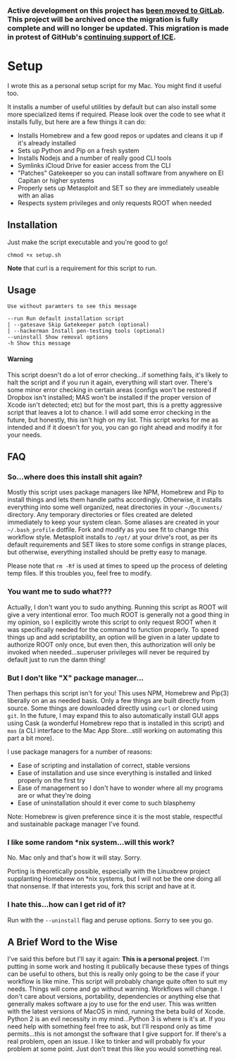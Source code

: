 ### Active development on this project has [been moved to GitLab](https://gitlab.com/scratchfive/Setup). This project will be archived once the migration is fully complete and will no longer be updated. This migration is made in protest of GitHub's [continuing support of ICE](https://www.theverge.com/2019/10/9/20906213/github-ice-microsoft-software-email-contract-immigration-nonprofit-donation).

# Setup

I wrote this as a personal setup script for my Mac. You might find it useful too.

It installs a number of useful utilities by default but can also install some more specialized items if required. Please look over the code to see what it installs fully, but here are a few things it can do: 

* Installs Homebrew and a few good repos or updates and cleans it up if it's already installed
* Sets up Python and Pip on a fresh system
* Installs Nodejs and a number of really good CLI tools
* Symlinks iCloud Drive for easier access from the CLI
* "Patches" Gatekeeper so you can install software from anywhere on El Capitan or higher systems
* Properly sets up Metasploit and SET so they are immediately useable with an alias
* Respects system privileges and only requests ROOT when needed

## Installation 

Just make the script executable and you're good to go!

```
chmod +x setup.sh
```

**Note** that curl is a requirement for this script to run. 

## Usage

```
Use without paramters to see this message

--run Run default installation script
| --gatesave Skip Gatekeeper patch (optional)
| --hackerman Install pen-testing tools (optional)
--uninstall Show removal options
-h Show this message
```

#### Warning

This script doesn't do a lot of error checking...if something fails, it's likely to halt the script and if you run it again, everything will start over. There's some minor error checking in certain areas (configs won't be restored if Dropbox isn't installed; MAS won't be installed if the proper version of Xcode isn't detected; etc) but for the most part, this is a pretty aggressive script that leaves a lot to chance. I will add some error checking in the future, but honestly, this isn't high on my list. This script works for me as intended and if it doesn't for you, you can go right ahead and modify it for your needs. 

## FAQ

### So...where does this install shit again?

Mostly this script uses package managers like NPM, Homebrew and Pip to install things and lets them handle paths accordingly. Otherwise, it installs everything into some well organized, neat directories in your `~/Documents/` directory. Any temporary directories or files created are deleted immediately to keep your system clean. Some aliases are created in your `~/.bash_profile` dotfile. Fork and modify as you see fit to change this workflow style. Metasploit installs to `/opt/` at your drive's root, as per its default requirements and SET likes to store some configs in strange places, but otherwise, everything installed should be pretty easy to manage. 

Please note that `rm -Rf` is used at times to speed up the process of deleting temp files. If this troubles you, feel free to modify.

### You want me to sudo what???

Actually, I don't want you to sudo anything. Running this script as ROOT will give a very intentional error. Too much ROOT is generally not a good thing in my opinion, so I explicitly wrote this script to only request ROOT when it was specifically needed for the command to function properly. To speed things up and add scriptability, an option will be given in a later update to authorize ROOT only once, but even then, this authorization will only be invoked when needed...superuser privileges will never be required by default just to run the damn thing!

### But I don't like "X" package manager...

Then perhaps this script isn't for you! This uses NPM, Homebrew and Pip(3) liberally on an as needed basis. Only a few things are built directly from source. Some things are downloaded directly using `curl` or cloned using `git`. In the future, I may expand this to also automatically install GUI apps using Cask (a wonderful Homebrew repo that is installed in this script) and `mas` (a CLI interface to the Mac App Store...still working on automating this part a bit more). 

I use package managers for a number of reasons:

* Ease of scripting and installation of correct, stable versions
* Ease of installation and use since everything is installed and linked properly on the first try
* Ease of management so I don't have to wonder where all my programs are or what they're doing
* Ease of uninstallation should it ever come to such blasphemy

Note: Homebrew is given preference since it is the most stable, respectful and sustainable package manager I've found. 

### I like some random \*nix system...will this work?

No. Mac only and that's how it will stay. Sorry. 

Porting is theoretically possible, especially with the Linuxbrew project supplanting Homebrew on \*nix systems, but I will not be the one doing all that nonsense. If that interests you, fork this script and have at it. 

### I hate this...how can I get rid of it?

Run with the `--uninstall` flag and peruse options. Sorry to see you go. 

## A Brief Word to the Wise

I've said this before but I'll say it again: **This is a personal project**. I'm putting in some work and hosting it publically because these types of things can be useful to others, but this is really only going to be the case if your workflow is like mine. This script will probably change quite often to suit my needs. Things will come and go without warning. Workflows will change. I don't care about versions, portability, dependencies or anything else that generally makes software a joy to use for the end user. This was written with the latest versions of MacOS in mind, running the beta build of Xcode. Python 2 is an evil necessity in my mind...Python 3 is where is it's at.  If you need help with something feel free to ask, but I'll respond only as time permits...this is not amongst the software that I give support for. If there's a real problem, open an issue. I like to tinker and will probably fix your problem at some point. Just don't treat this like you would something real. 
